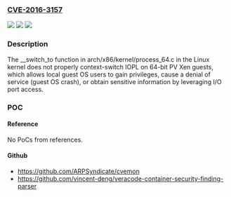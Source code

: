 ### [CVE-2016-3157](https://cve.mitre.org/cgi-bin/cvename.cgi?name=CVE-2016-3157)
![](https://img.shields.io/static/v1?label=Product&message=n%2Fa&color=blue)
![](https://img.shields.io/static/v1?label=Version&message=n%2Fa&color=blue)
![](https://img.shields.io/static/v1?label=Vulnerability&message=n%2Fa&color=brighgreen)

### Description

The __switch_to function in arch/x86/kernel/process_64.c in the Linux kernel does not properly context-switch IOPL on 64-bit PV Xen guests, which allows local guest OS users to gain privileges, cause a denial of service (guest OS crash), or obtain sensitive information by leveraging I/O port access.

### POC

#### Reference
No PoCs from references.

#### Github
- https://github.com/ARPSyndicate/cvemon
- https://github.com/vincent-deng/veracode-container-security-finding-parser

